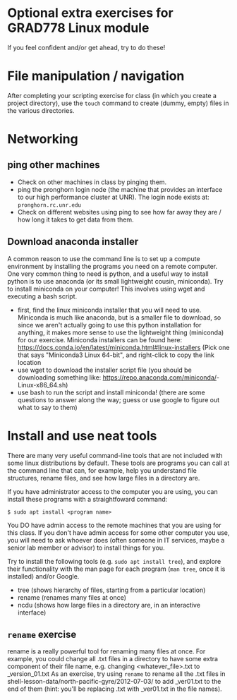 # Optional extra exercises for GRAD778 Linux module
If you feel confident and/or get ahead, try to do these! 

# File manipulation / navigation
After completing your scripting exercise for class (in which you create a project directory), use the `touch` command to create (dummy, empty) files in the various directories. 

# Networking
## ping other machines
* Check on other machines in class by pinging them. 
* ping the pronghorn login node (the machine that provides an interface to our high performance cluster at UNR). The login node exists at: `pronghorn.rc.unr.edu`
* Check on different websites using ping to see how far away they are / how long it takes to get data from them. 

## Download anaconda installer
A common reason to use the command line is to set up a compute environment by installing the programs you need on a remote computer. One very common thing to need is python, and a useful way to install python is to use anaconda (or its small lightweight cousin, miniconda). Try to install miniconda on your computer! This involves using wget and executing a bash script. 
* first, find the linux miniconda installer that you will need to use. Miniconda is much like anaconda, but is a smaller file to download, so since we aren't actually going to use this python installation for anything, it makes more sense to use the lightweight thing (miniconda) for our exercise. Miniconda installers can be found here: https://docs.conda.io/en/latest/miniconda.html#linux-installers (Pick one that says "Miniconda3 Linux 64-bit", and right-click to copy the link location
* use wget to download the installer script file (you should be downloading something like: https://repo.anaconda.com/miniconda/<blah blah blah>-Linux-x86_64.sh)
* use bash to run the script and install miniconda! (there are some questions to answer along the way; guess or use google to figure out what to say to them)

# Install and use neat tools
There are many very useful command-line tools that are not included with some linux distributions by default. These tools are programs you can call at the command line that can, for example, help you understand file structures, rename files, and see how large files in a directory are. 

If you have administrator access to the computer you are using, you can install these programs with a straightfoward command: 

`$ sudo apt install <program name>`

You DO have admin access to the remote machines that you are using for this class. If you don't have admin access for some other computer you use, you will need to ask whoever does (often someone in IT services, maybe a senior lab member or advisor) to install things for you.

Try to install the following tools (e.g. `sudo apt install tree`), and explore their functionality with the man page for each program (`man tree`, once it is installed) and/or Google.

* tree (shows hierarchy of files, starting from a particular location)
* rename (renames many files at once)
* ncdu (shows how large files in a directory are, in an interactive interface)

## `rename` exercise
rename is a really powerful tool for renaming many files at once. For example, you could change all .txt files in a directory to have some extra component of their file name, e.g. changing <whatever_file>.txt to <whatever file>_version_01.txt As an exercise, try using `rename` to rename all the .txt files in shell-lesson-data/north-pacific-gyre/2012-07-03/ to add _ver01.txt to the end of them (hint: you'll be replacing .txt with _ver01.txt in the file names). 
